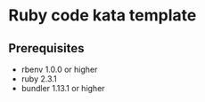 # Ruby code kata template

## Prerequisites

- rbenv 1.0.0 or higher
- ruby 2.3.1
- bundler 1.13.1 or higher
